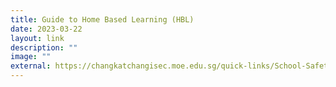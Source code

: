 ```yaml
---
title: Guide to Home Based Learning (HBL)
date: 2023-03-22
layout: link
description: ""
image: ""
external: https://changkatchangisec.moe.edu.sg/quick-links/School-Safety/Guide-to-Home-Based-Learning-HBL/
---
```


